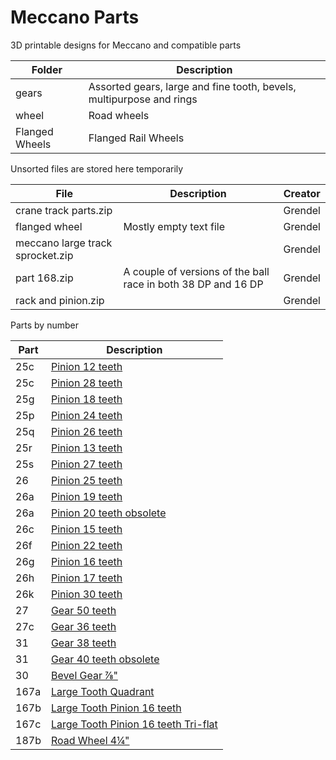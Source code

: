 # Meccano Parts

3D printable designs for Meccano and compatible parts

Folder | Description
------ | -----------
gears | Assorted gears, large and fine tooth, bevels, multipurpose and rings
wheel | Road wheels
Flanged Wheels | Flanged Rail Wheels

Unsorted files are stored here temporarily

File | Description | Creator
---- | ----------- | -------
crane track parts.zip | | Grendel
flanged wheel | Mostly empty text file | Grendel
meccano large track sprocket.zip | | Grendel
part 168.zip | A couple of versions of the ball race in both 38 DP and 16 DP | Grendel
rack and pinion.zip | | Grendel

Parts by number

Part | Description
---- | -----------
25c | [Pinion 12 teeth](gears/standard)
25c | [Pinion 28 teeth](gears/standard)
25g | [Pinion 18 teeth](gears/standard)
25p | [Pinion 24 teeth](gears/standard)
25q | [Pinion 26 teeth](gears/standard)
25r | [Pinion 13 teeth](gears/standard)
25s | [Pinion 27 teeth](gears/standard)
26 | [Pinion 25 teeth](gears/standard)
26a | [Pinion 19 teeth](gears/standard)
26a | [Pinion 20 teeth obsolete](gears/standard)
26c | [Pinion 15 teeth](gears/standard)
26f | [Pinion 22 teeth](gears/standard)
26g | [Pinion 16 teeth](gears/standard)
26h | [Pinion 17 teeth](gears/standard)
26k | [Pinion 30 teeth](gears/standard)
27 | [Gear 50 teeth](gears/standard)
27c | [Gear 36 teeth](gears/standard)
31 | [Gear 38 teeth](gears/standard)
31 | [Gear 40 teeth obsolete](gears/standard)
30 | [Bevel Gear &frac78;"](gears/bevel)
167a | [Large Tooth Quadrant](gears/large-tooth/quadrant)
167b | [Large Tooth Pinion 16 teeth](gears/large-tooth/pinion)
167c | [Large Tooth Pinion 16 teeth Tri-flat](gears/large-tooth/pinion)
187b | [Road Wheel 4&frac14;"](wheel/road)

